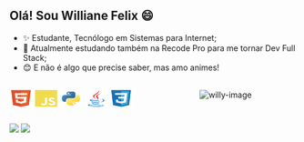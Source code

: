 ## Olá! Sou Williane Felix 😄

- ✨ Estudante, Tecnólogo em Sistemas para Internet; 
- 🌱 Atualmente estudando também na Recode Pro para me tornar Dev Full Stack;
- 😊 E não é algo que precise saber, mas amo animes!
 
 
<div style="display: inline_block"><br>
    <img align="center" alt="willy-HTML" height="30" width="40" src="https://raw.githubusercontent.com/devicons/devicon/master/icons/html5/html5-original.svg">
    <img align="center" alt="willy-Js" height="30" width="40" src="https://raw.githubusercontent.com/devicons/devicon/master/icons/javascript/javascript-plain.svg">
    <img align="center" alt="willy-Python" height="30" width="40" src="https://raw.githubusercontent.com/devicons/devicon/master/icons/python/python-original.svg">
    <img align="center" alt="willy-Java" height="30" width="40" src= "https://raw.githubusercontent.com/devicons/devicon/master/icons/java/java-original.svg">
    <img align="center" alt="willy-CSS" height="30" width="40" src="https://raw.githubusercontent.com/devicons/devicon/master/icons/css3/css3-original.svg">
    <img align="right" alt="willy-image" height="150" width="170"src="https://user-images.githubusercontent.com/83372017/132106242-7a7e1813-117e-4c1a-bcfe-fb14d1d96dbf.gif">

</div>
 
 ##

 <div>
  <a href="https://www.instagram.com/willyfelixx/" target="_blank"><img src="https://img.shields.io/badge/-Instagram-%23E4405F?style=for-the-badge&logo=instagram&logoColor=white" target="_blank"></a>
  <a href="https://www.linkedin.com/in/willianefelix" target="_blank"><img src="https://img.shields.io/badge/-LinkedIn-%230077B5?style=for-the-badge&logo=linkedin&logoColor=white" target="_blank"></a> 
 
 </div>
